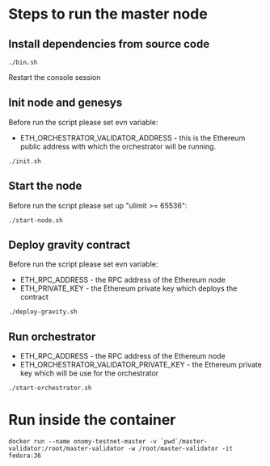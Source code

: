 # Steps to run the master node

## Install dependencies from source code

```
./bin.sh
```

Restart the console session

## Init node and genesys

Before run the script please set evn variable:

* ETH_ORCHESTRATOR_VALIDATOR_ADDRESS - this is the Ethereum public address with which the orchestrator will be running.

```
./init.sh
```

## Start the node

Before run the script please set up "ulimit >= 65536":

```
./start-node.sh
```

## Deploy gravity contract

Before run the script please set evn variable:

* ETH_RPC_ADDRESS - the RPC address of the Ethereum node
* ETH_PRIVATE_KEY - the Ethereum private key which deploys the contract

```
./deploy-gravity.sh
```

## Run orchestrator

* ETH_RPC_ADDRESS - the RPC address of the Ethereum node
* ETH_ORCHESTRATOR_VALIDATOR_PRIVATE_KEY - the Ethereum private key which will be use for the orchestrator

```
./start-orchestrator.sh
```

# Run inside the container

```
docker run --name onomy-testnet-master -v `pwd`/master-validator:/root/master-validator -w /root/master-validator -it fedora:36
```